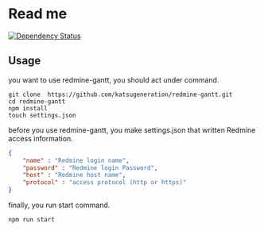 # Read me
[![Dependency Status](https://gemnasium.com/katsugeneration/redmine-gantt.svg)](https://gemnasium.com/katsugeneration/redmine-gantt)

## Usage
you want to use redmine-gantt, you should act under command.

```
git clone  https://github.com/katsugeneration/redmine-gantt.git
cd redmine-gantt
npm install
touch settings.json
```

before you use redmine-gantt, you make settings.json that written Redmine access information.

```json:settings.json
{
	"name" : "Redmine login name",
	"password" : "Redmine login Password",
	"host" : "Redmine host name",
	"protocol" : "access protocol (http or https)"
}
```

finally, you run start command.

```
npm run start
```
